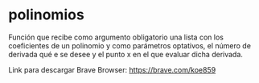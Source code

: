 # polinomios
Función que recibe como argumento obligatorio una lista con los coeficientes de un polinomio y como parámetros optativos, el número de derivada qué e se desee y el punto x en el que evaluar dicha derivada.

Link para descargar Brave Browser: https://brave.com/koe859

